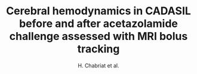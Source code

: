 ---
cat: ciel
subcat: neurophysics
bestof: false
author: H. Chabriat et al.
title: Cerebral hemodynamics in CADASIL before and after acetazolamide challenge assessed with MRI bolus tracking
journal: Stroke
year: 2000
type: article
---